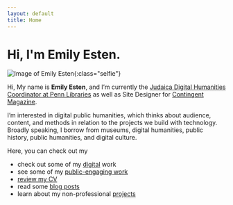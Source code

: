 ```yaml
---
layout: default
title: Home
---
```


# Hi, I'm Emily Esten.

![Image of Emily Esten](/assets/img/.esten-headshot.jpg){:class="selfie"}

Hi, My name is **Emily Esten**, and I’m currently the [Judaica Digital Humanities Coordinator at Penn Libraries](https://judaicadh.github.io) as well as Site Designer for [Contingent Magazine](http://contingentmagazine.org/).

I’m interested in digital public humanities, which thinks about audience, content, and methods in relation to the projects we build with technology. Broadly speaking, I borrow from museums, digital humanities, public history, public humanities, and digital culture.

Here, you can check out my
- check out some of my [digital](/digital) work
- see some of my [public-engaging work](/public)
- [review my CV](/cv)
- read some [blog posts](/blog)
- learn about my non-professional [projects](/projects)
